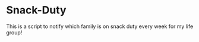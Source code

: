# Snack-Duty
This is a script to notify which family is on snack duty every week for my life group!
